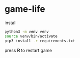 # game-life

install
```bash
python3 -m venv venv
source venv/bin/activate
pip3 install -r requirements.txt
```

press <strong> R </strong> to restart game